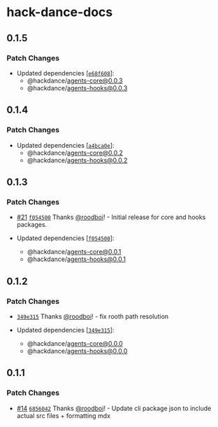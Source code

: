 # hack-dance-docs

## 0.1.5

### Patch Changes

- Updated dependencies [[`e68f608`](https://github.com/hack-dance/agents/commit/e68f608f69b57acbf67e0711f2ec279abf94accd)]:
  - @hackdance/agents-core@0.0.3
  - @hackdance/agents-hooks@0.0.3

## 0.1.4

### Patch Changes

- Updated dependencies [[`a4bca0e`](https://github.com/hack-dance/agents/commit/a4bca0ec82a1965837510f0ff7f906652b1de341)]:
  - @hackdance/agents-core@0.0.2
  - @hackdance/agents-hooks@0.0.2

## 0.1.3

### Patch Changes

- [#21](https://github.com/hack-dance/agents/pull/21) [`f054500`](https://github.com/hack-dance/agents/commit/f05450084939432a270185599e2e7342ae75049d) Thanks [@roodboi](https://github.com/roodboi)! - Initial release for core and hooks packages.

- Updated dependencies [[`f054500`](https://github.com/hack-dance/agents/commit/f05450084939432a270185599e2e7342ae75049d)]:
  - @hackdance/agents-core@0.0.1
  - @hackdance/agents-hooks@0.0.1

## 0.1.2

### Patch Changes

- [`349e315`](https://github.com/hack-dance/agents/commit/349e315ecb104423cf20eccbd3c4b64b60c732f0) Thanks [@roodboi](https://github.com/roodboi)! - fix rooth path resolution

- Updated dependencies [[`349e315`](https://github.com/hack-dance/agents/commit/349e315ecb104423cf20eccbd3c4b64b60c732f0)]:
  - @hackdance/agents-core@0.0.0
  - @hackdance/agents-hooks@0.0.0

## 0.1.1

### Patch Changes

- [#14](https://github.com/hack-dance/agents/pull/14) [`6856042`](https://github.com/hack-dance/agents/commit/68560424c87b21e7fa23c9669ae2076e5f3a77be) Thanks [@roodboi](https://github.com/roodboi)! - Update cli package json to include actual src files + formatting mdx
